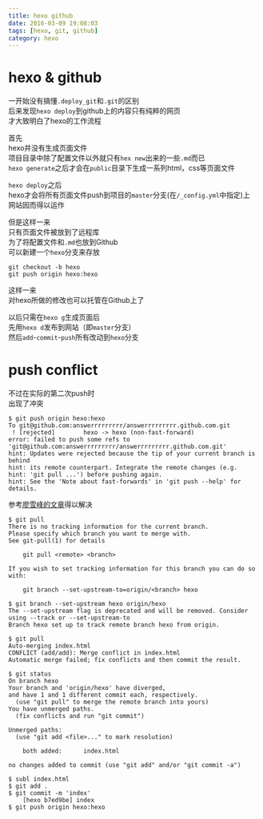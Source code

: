 ```yaml
---
title: hexo github
date: 2016-03-09 19:08:03
tags: [hexo, git, github]
category: hexo
---
```


# hexo & github

一开始没有搞懂`.deploy_git`和`.git`的区别   
后来发现`hexo deploy`到github上的内容只有纯粹的网页   
才大致明白了hexo的工作流程

首先   
hexo并没有生成页面文件   
项目目录中除了配置文件以外就只有`hex new`出来的一些`.md`而已   
`hexo generate`之后才会在`public`目录下生成一系列html，css等页面文件   

`hexo deploy`之后   
hexo才会将所有页面文件push到项目的`master`分支(在`/_config.yml`中指定)上   
网站因而得以运作   

但是这样一来   
只有页面文件被放到了远程库   
为了将配置文件和`.md`也放到Github    
可以新建一个`hexo`分支来存放

```
git checkout -b hexo
git push origin hexo:hexo

```
这样一来   
对hexo所做的修改也可以托管在Github上了

以后只需在`hexo g`生成页面后   
先用`hexo d`发布到网站（即`master`分支）   
然后`add`-`commit`-`push`所有改动到`hexo`分支   

# push conflict

不过在实际的第二次push时   
出现了冲突

```
$ git push origin hexo:hexo
To git@github.com:answerrrrrrrrr/answerrrrrrrrr.github.com.git
 ! [rejected]        hexo -> hexo (non-fast-forward)
error: failed to push some refs to 'git@github.com:answerrrrrrrrr/answerrrrrrrrr.github.com.git'
hint: Updates were rejected because the tip of your current branch is behind
hint: its remote counterpart. Integrate the remote changes (e.g.
hint: 'git pull ...') before pushing again.
hint: See the 'Note about fast-forwards' in 'git push --help' for details.
```

参考[廖雪峰的文章](http://www.liaoxuefeng.com/wiki/0013739516305929606dd18361248578c67b8067c8c017b000/0013760174128707b935b0be6fc4fc6ace66c4f15618f8d000)得以解决

```
$ git pull
There is no tracking information for the current branch.
Please specify which branch you want to merge with.
See git-pull(1) for details

    git pull <remote> <branch>

If you wish to set tracking information for this branch you can do so with:

    git branch --set-upstream-to=origin/<branch> hexo

$ git branch --set-upstream hexo origin/hexo
The --set-upstream flag is deprecated and will be removed. Consider using --track or --set-upstream-to
Branch hexo set up to track remote branch hexo from origin.

$ git pull
Auto-merging index.html
CONFLICT (add/add): Merge conflict in index.html
Automatic merge failed; fix conflicts and then commit the result.

$ git status
On branch hexo
Your branch and 'origin/hexo' have diverged,
and have 1 and 1 different commit each, respectively.
  (use "git pull" to merge the remote branch into yours)
You have unmerged paths.
  (fix conflicts and run "git commit")

Unmerged paths:
  (use "git add <file>..." to mark resolution)

	both added:      index.html

no changes added to commit (use "git add" and/or "git commit -a")

$ subl index.html
$ git add .
$ git commit -m 'index'
	[hexo b7ed9be] index
$ git push origin hexo:hexo

```